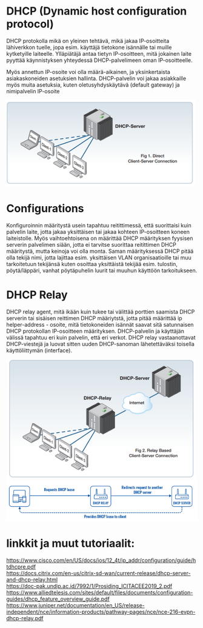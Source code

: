 # DHCP (Dynamic host configuration protocol) 

DHCP protokolla mikä on yleinen tehtävä, mikä jakaa IP-osoitteita lähiverkkon tuelle, jopa esim. käyttäjä tietokone isännälle tai muille kytketyille laiteelle.
Ylläpiätäjä antaa tietyn IP-osoitteen, mitä jokainen laite pyyttää käynnistyksen  yhteydessä DHCP-palvelimeen oman IP-osoitteelle.

Myös annettun IP-osoite voi olla määrä-aikainen, ja yksinkertaista asiakaskoneiden asetuksien hallinta. DHCP-palvelin voi jakaa asiakkaille myös muita asetuksia, kuten oletusyhdyskäytävä (default gateway) ja nimipalvelin IP-osoite

<img src="images/DHCP-server1.PNG" width="500">

# Configurations

Konfiguroinnin määritystä usein tapahtuu reitittimessä, että suorittaisi kuin palvelin laite, jotta jakaa yksittäisen tai jakaa kohteen IP-osoitteen koneen laiteistolle. Myös vaihtoehtoisena on määrittää DHCP määrityksen fyysisen serverin palvelimen siään, jotta ei tarvitse suorittaa reitittimen DHCP määritystä, mutta keinoja voi olla monta. Saman määrityksessä DHCP pitää olla tekijä nimi, jotta lajittaa esim. yksittäisen VLAN organisaatioille tai muu tarkoitetuun tekijänsä kuten osoittaa yksittäistä tekijää esim. tulostin, pöytä/läppäri, vanhat pöytäpuhelin luurit tai muuhun käyttöön tarkoitukseen.

# DHCP Relay

DHCP relay agent, mitä ikään kuin tukee tai välittää porttien saamista DHCP serverin tai sisäisen reittimen DHCP määriytstä, jotta pitää määrittää ip helper-address - osoite, mitä tietokoneiden isännät saavat sitä satunnaisen DHCP protokollan IP-osoitteen määrityksen. DHCP-palvelin ja käyttäjän välissä tapahtuu eri kuin palvelin, että eri verkot. DHCP relay vastaanottavat DHCP-viestejä ja luovat sitten uuden DHCP-sanoman lähetettäväksi toisella käyttöliittymän (interface). 

<img src="images/DHCP-server2.PNG" width="500">

<img src="images/DHCP-server3.PNG" width="750">


# linkkit ja muut tutoriaalit:<br>
https://www.cisco.com/en/US/docs/ios/12_4t/ip_addr/configuration/guide/htdhcpre.pdf <br>
https://docs.citrix.com/en-us/citrix-sd-wan/current-release/dhcp-server-and-dhcp-relay.html <br>
https://doc-pak.undip.ac.id/7992/1/Prosiding_ICITACEE2019_2.pdf <br>
https://www.alliedtelesis.com/sites/default/files/documents/configuration-guides/dhcp_feature_overview_guide.pdf <br>
https://www.juniper.net/documentation/en_US/release-independent/nce/information-products/pathway-pages/nce/nce-216-evpn-dhcp-relay.pdf <br>
<br>
<br>

